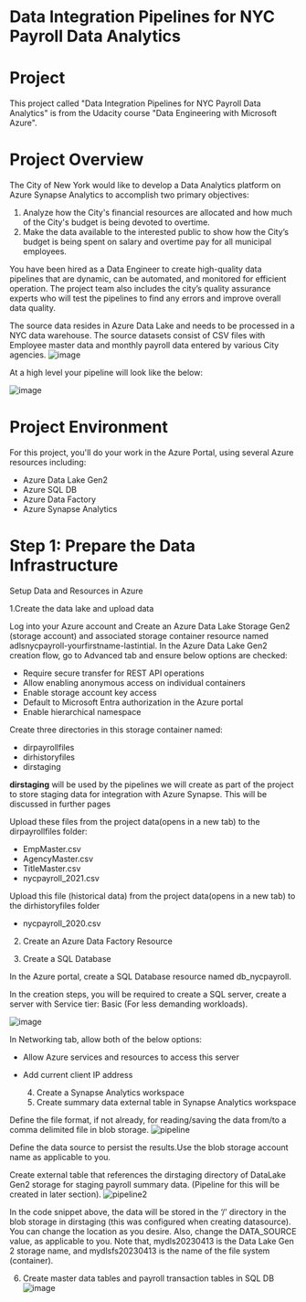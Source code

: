 # Data Integration Pipelines for NYC Payroll Data Analytics

# Project

This project called "Data Integration Pipelines for NYC Payroll Data Analytics" is from the Udacity course "Data Engineering with Microsoft Azure".

# Project Overview

The City of New York would like to develop a Data Analytics platform on Azure Synapse Analytics to accomplish two primary objectives:

1. Analyze how the City's financial resources are allocated and how much of the City's budget is being devoted to overtime.
2. Make the data available to the interested public to show how the City’s budget is being spent on salary and overtime pay for all municipal employees.

You have been hired as a Data Engineer to create high-quality data pipelines that are dynamic, can be automated, and monitored for efficient operation. The project team also includes the city’s quality assurance experts who will test the pipelines to find any errors and improve overall data quality.

The source data resides in Azure Data Lake and needs to be processed in a NYC data warehouse. The source datasets consist of CSV files with Employee master data and monthly payroll data entered by various City agencies.
![image](https://github.com/eloisjr/Data_Pipeline_Azure/assets/81710422/105f2a8b-3999-4373-a9de-48f02c74af89)

At a high level your pipeline will look like the below:

![image](https://github.com/eloisjr/Data_Pipeline_Azure/assets/81710422/0147f556-daf1-47c4-81d1-62e1eca34289)

# Project Environment

For this project, you'll do your work in the Azure Portal, using several Azure resources including:
- Azure Data Lake Gen2 
- Azure SQL DB
- Azure Data Factory
- Azure Synapse Analytics

# Step 1: Prepare the Data Infrastructure
Setup Data and Resources in Azure

 1.Create the data lake and upload data

Log into your Azure account and Create an Azure Data Lake Storage Gen2 (storage account) and associated storage container resource named adlsnycpayroll-yourfirstname-lastintial.
In the Azure Data Lake Gen2 creation flow, go to Advanced tab and ensure below options are checked:

- Require secure transfer for REST API operations
- Allow enabling anonymous access on individual containers
- Enable storage account key access
- Default to Microsoft Entra authorization in the Azure portal
- Enable hierarchical namespace

Create three directories in this storage container named:
- dirpayrollfiles
- dirhistoryfiles
- dirstaging

**dirstaging** will be used by the pipelines we will create as part of the project to store staging data for integration with Azure Synapse. This will be discussed in further pages

Upload these files from the project data(opens in a new tab) to the dirpayrollfiles folder:

- EmpMaster.csv
- AgencyMaster.csv
- TitleMaster.csv
- nycpayroll_2021.csv

Upload this file (historical data) from the project data(opens in a new tab) to the dirhistoryfiles folder
- nycpayroll_2020.csv

2. Create an Azure Data Factory Resource

3. Create a SQL Database

In the Azure portal, create a SQL Database resource named db_nycpayroll.

In the creation steps, you will be required to create a SQL server, create a server with Service tier: Basic (For less demanding workloads).

![image](https://github.com/eloisjr/Data_Pipeline_Azure/assets/81710422/638b303e-ea98-4640-868d-a60d044a1358)

In Networking tab, allow both of the below options:

- Allow Azure services and resources to access this server
- Add current client IP address

  4. Create a Synapse Analytics workspace
  5. Create summary data external table in Synapse Analytics workspace

Define the file format, if not already, for reading/saving the data from/to a comma delimited file in blob storage.
![pipeline](https://github.com/eloisjr/Data_Pipeline_Azure/assets/81710422/dfc2e06c-c8f9-4b71-816c-379f354768b9)


Define the data source to persist the results.Use the blob storage account name as applicable to you.

Create external table that references the dirstaging directory of DataLake Gen2 storage for staging payroll summary data. (Pipeline for this will be created in later section).
![pipeline2](https://github.com/eloisjr/Data_Pipeline_Azure/assets/81710422/898442a7-b7ef-4356-a925-eaa3aca1663f)

In the code snippet above, the data will be stored in the ‘/’ directory in the blob storage in dirstaging (this was configured when creating datasource). You can change the location as you desire. Also, change the DATA_SOURCE value, as applicable to you. Note that, mydls20230413 is the Data Lake Gen 2 storage name, and mydlsfs20230413 is the name of the file system (container).

6. Create master data tables and payroll transaction tables in SQL DB
![image](https://github.com/eloisjr/Data_Pipeline_Azure/assets/81710422/175d8636-7d24-4636-8643-5b896b5bc418)





